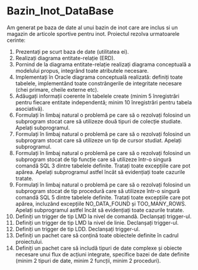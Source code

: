 # Bazin_Inot_DataBase

Am generat pe baza de date al unui bazin de inot care are inclus si un magazin de articole sportive pentru inot.
Proiectul rezolva urmatoarele cerinte:

1. Prezentați pe scurt baza de date (utilitatea ei).
2. Realizați diagrama entitate-relație (ERD).
3. Pornind de la diagrama entitate-relație realizați diagrama conceptuală a modelului propus, integrând
toate atributele necesare.
4. Implementați în Oracle diagrama conceptuală realizată: definiți toate tabelele, implementând toate
constrângerile de integritate necesare (chei primare, cheile externe etc).
5. Adăugați informații coerente în tabelele create (minim 5 înregistrări pentru fiecare entitate
independentă; minim 10 înregistrări pentru tabela asociativă).
6. Formulați în limbaj natural o problemă pe care să o rezolvați folosind un subprogram stocat care să
utilizeze două tipuri de colecție studiate. Apelați subprogramul.
7. Formulați în limbaj natural o problemă pe care să o rezolvați folosind un subprogram stocat care să
utilizeze un tip de cursor studiat. Apelați subprogramul.
8. Formulați în limbaj natural o problemă pe care să o rezolvați folosind un subprogram stocat de tip
funcție care să utilizeze într-o singură comandă SQL 3 dintre tabelele definite. Tratați toate excepțiile
care pot apărea. Apelați subprogramul astfel încât să evidențiați toate cazurile tratate.
9. Formulați în limbaj natural o problemă pe care să o rezolvați folosind un subprogram stocat de tip
procedură care să utilizeze într-o singură comandă SQL 5 dintre tabelele definite. Tratați toate
excepțiile care pot apărea, incluzând excepțiile NO_DATA_FOUND și TOO_MANY_ROWS. Apelați
subprogramul astfel încât să evidențiați toate cazurile tratate.
10. Definiți un trigger de tip LMD la nivel de comandă. Declanșați trigger-ul.
11. Definiți un trigger de tip LMD la nivel de linie. Declanșați trigger-ul.
12. Definiți un trigger de tip LDD. Declanșați trigger-ul.
13. Definiți un pachet care să conțină toate obiectele definite în cadrul proiectului.
14. Definiți un pachet care să includă tipuri de date complexe și obiecte necesare unui flux de acțiuni
integrate, specifice bazei de date definite (minim 2 tipuri de date, minim 2 funcții, minim 2 proceduri).
